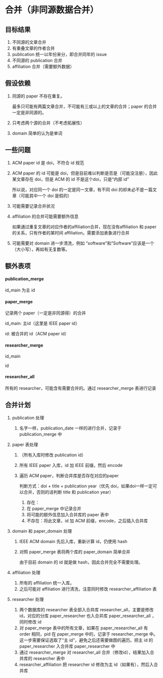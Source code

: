 # 合并（非同源数据合并）

## 目标结果

1. 不同源的文章合并
2. 有重叠文章的作者合并
3. publication 统一以年份来分，即合并同年的 issue
4. 不同源的 publication 合并
5. affiliation 合并（需要额外数据）

## 假设依赖

1. 同源的 paper 不存在重复。

   最多只可能有两篇文章合并，不可能有三或以上的文章的合并；paper 的合并一定是非同源的。

2. 只考虑两个源的合并（不考虑拓展性）

3. domain 简单的认为是单词

## 一些问题

1. ACM paper id 是 doi，不符合 id 规范

2. ACM paper 的 id 可能是 doi，但是目前难以判断是否是（可能没注册），因此某文章存在 doi，但是 ACM 的 id 不是这个doi，只是“内部 id”

   所以说，对应同一个 doi 的一定是同一文章，有不同 doi 的却未必不是一篇文章（可能其中一个 doi 是假的）

3. 可能需要记录合并状况

4. affiliation 的合并可能需要额外信息

   如果通过重复文章的对应作者的affiliation合并，现在没有affiliation 和 paper 的关系，只有作者的某时间 affiliation。需要添加表象进行合并
   
5. 可能需要对 domain 进一步清洗，例如 “software”和“Software”应该是一个（大小写），再如有无复数等。

## 额外表项

#### publication_merge

id_main 为主 id

#### paper_merge

记录两个 paper（一定是非同源得）的合并

id_main: 主id（这里是 IEEE paper id）

id: 被合并的 id（ACM paper id）

#### researcher_merge

id_main

id

#### researcher_all

所有的 researcher，可能含有需要合并的。通过 researcher_merge 表进行记录

## 合并计划

1. publication 处理

   1. 名字一样，publication_date 一样的进行合并，记录于 publication_merge 中

2. paper 表处理

   1. （所有入库时修改 publication id）

   2. 所有 IEEE paper 入库，id 加 IEEE 前缀，然后 encode

   3. 遍历 ACM paper，判断合并库是否存在对应的paper

      判断方式：doi + title + publication year（优先 doi，如果doi一样一定可以合并，否则的话判断 title 和 publication year）

      1. 存在：
      2. 在 paper_merge 中记录合并
      3. 将可能的额外信息加入合并库的 paper 表中
      4. 不存在：将此文章，id 加 ACM 前缀，encode，之后插入合并库

3. domain 和 paper_domain 处理

   1. IEEE ACM domain 先后入库，重新计算 id，仍使用 hash

   2. 对照 paper_merge 表将两个库的 paper_domain 简单合并

      由于目前 domain 的 id 就是做 hash，因此合并完全不需要处理。

4. affiliation 处理

   1. 所有的 affiliation 统一入库。
   2. 之后可能对 affiliation 进行清洗，注意同时修改 researcher_affiliation 表

5. researcher 处理

   1. 两个数据库的 researcher 表全部入合并库 researcher_all，主要是修改 id，对应的分库 paper_researcher 也入合并库 paper_researcher_all ，同时修改 id
   2. 对 paper_merge 表中的所有文章，如果在 paper_researcher_all 有 order 相同，pid 在 paper_merge 中的，记录于 researcher_merge 中。这一步需要保证选取了“主 id”，避免之后还需要做图的遍历。把主 id 的paper_researcher 入合并库 paper_researcher 中
   3. 通过 researcher_merge 对 researcher_all 合并（修改id），结果加入合并库的 researcher 表中
   4. researcher_affiliation 把 researcher id 修改为主 id（如果有），然后入合并库